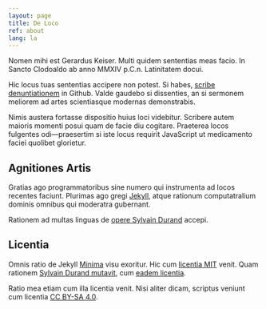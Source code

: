```yaml
---
layout: page
title: De Loco
ref: about
lang: la
---
```


Nomen mihi est Gerardus Keiser. Multi quidem sententias meas facio. 
In Sancto Clodoaldo ab anno MMXIV p.C.n. Latinitatem docui.

Hic locus tuas sententias accipere non potest. Si habes, 
[scribe denuntiationem](https://github.com/Lactantius/discamus/issues) in Github. Valde gaudebo si dissenties, an si sermonem meliorem 
ad artes scientiasque modernas demonstrabis.

Nimis austera fortasse dispositio huius loci videbitur. Scribere 
autem maioris momenti posui quam de facie diu cogitare. Praeterea 
locos fulgentes odi—praesertim si iste locus requirit JavaScript ut 
medicamento faciei quolibet glorietur.

## Agnitiones Artis

Gratias ago programmatoribus sine numero qui instrumenta ad 
locos recentes faciunt. Plurimas ago gregi [Jekyll](https://www.jekyllrb.com), atque rationum computatralium dominis omnibus qui moderatra 
gubernant.

Rationem ad multas linguas de [opere Sylvain Durand](https://www.sylvaindurand.org/making-jekyll-multilingual/) accepi.

## Licentia

Omnis ratio de Jekyll [Minima](https://github.com/jekyll/minima) visu exoritur. Hic cum 
[licentia MIT](https://opensource.org/licenses/MIT) venit. Quam 
rationem [Sylvain Durand mutavit](https://github.com/sylvaindurand/jekyll-multilingual), cum [eadem licentia](https://www.saylvaindurand.org/about/#license).

Ratio mea etiam cum illa licentia venit. Nisi aliter dicam, scriptus 
veniunt cum licentia [CC BY-SA 4.0](https://creativecommons.org/licenses/by-sa/4.0/).
